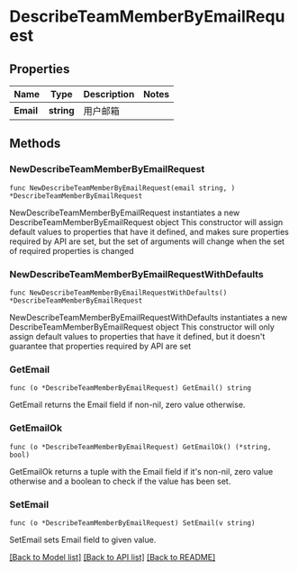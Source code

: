 # DescribeTeamMemberByEmailRequest

## Properties

Name | Type | Description | Notes
------------ | ------------- | ------------- | -------------
**Email** | **string** | 用户邮箱 | 

## Methods

### NewDescribeTeamMemberByEmailRequest

`func NewDescribeTeamMemberByEmailRequest(email string, ) *DescribeTeamMemberByEmailRequest`

NewDescribeTeamMemberByEmailRequest instantiates a new DescribeTeamMemberByEmailRequest object
This constructor will assign default values to properties that have it defined,
and makes sure properties required by API are set, but the set of arguments
will change when the set of required properties is changed

### NewDescribeTeamMemberByEmailRequestWithDefaults

`func NewDescribeTeamMemberByEmailRequestWithDefaults() *DescribeTeamMemberByEmailRequest`

NewDescribeTeamMemberByEmailRequestWithDefaults instantiates a new DescribeTeamMemberByEmailRequest object
This constructor will only assign default values to properties that have it defined,
but it doesn't guarantee that properties required by API are set

### GetEmail

`func (o *DescribeTeamMemberByEmailRequest) GetEmail() string`

GetEmail returns the Email field if non-nil, zero value otherwise.

### GetEmailOk

`func (o *DescribeTeamMemberByEmailRequest) GetEmailOk() (*string, bool)`

GetEmailOk returns a tuple with the Email field if it's non-nil, zero value otherwise
and a boolean to check if the value has been set.

### SetEmail

`func (o *DescribeTeamMemberByEmailRequest) SetEmail(v string)`

SetEmail sets Email field to given value.



[[Back to Model list]](../README.md#documentation-for-models) [[Back to API list]](../README.md#documentation-for-api-endpoints) [[Back to README]](../README.md)


